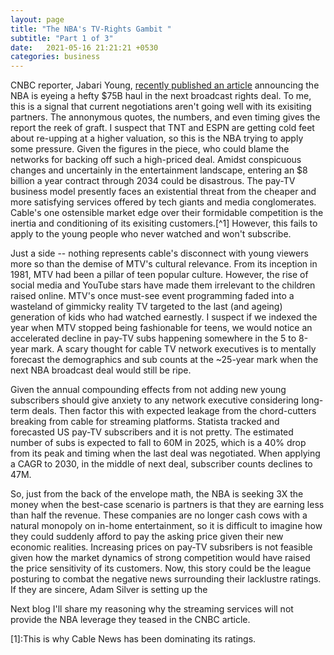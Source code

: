 ```yaml
---
layout: page
title: "The NBA's TV-Rights Gambit "
subtitle: "Part 1 of 3"
date:   2021-05-16 21:21:21 +0530
categories: business
---
```



CNBC reporter, Jabari Young, [recently published an article](https://www.cnbc.com/2021/03/22/nba-is-next-up-for-a-big-rights-increase-and-75-billion-is-the-price.html#:~:text=Early%20thinking%20within%20league%20circles,partners%20Turner%20Sports%20and%20ESPN.) announcing the NBA is eyeing a hefty $75B haul in the next broadcast rights deal.
To me, this is a signal that current negotiations aren't going well with its exisiting partners. The annonymous quotes, the numbers, and even timing gives the report the reek of graft.
I suspect that TNT and ESPN are getting cold feet about re-upping at a higher valuation, so this is the NBA trying to apply some pressure. Given the figures in the piece, 
who could blame the networks for backing off such a high-priced deal. Amidst conspicuous changes and uncertainly in the entertainment landscape, entering an $8 billion
a year contract through 2034 could be disastrous.  The pay-TV business model presently faces an existential threat from the cheaper and more satisfying 
services offered by tech giants and media conglomerates. Cable's one ostensible market edge over their formidable competition is the inertia and conditioning of its exisiting customers.[^1] However, this fails to apply to the young people who never watched and won't subscribe. 

Just a side -- nothing represents cable's disconnect with young viewers more so than the demise of MTV's cultural relevance. From its inception in 1981,
MTV had been a pillar of teen popular culture. However, the rise of social media and YouTube stars have made them irrelevant to the children raised online. MTV's
once must-see event programming faded into a wasteland of gimmicky reality TV targeted to the last (and ageing) generation of kids who had watched earnestly.
I suspect if we indexed the year when MTV stopped being fashionable for teens, we would notice an accelerated decline in pay-TV subs happening somewhere in
the 5 to 8-year mark. A scary thought for cable TV network executives is to mentally forecast the demographics and sub counts at the ~25-year mark when the next
NBA broadcast deal would still be ripe.

Given the annual compounding effects from not adding new young subscribers should give anxiety to any network executive considering long-term deals. Then factor this with
 expected leakage from the chord-cutters breaking from cable for streaming platforms. Statista tracked and forecasted US pay-TV subscribers and it is not pretty. The estimated number of subs is expected to fall to 60M in 2025, which is a 40% drop from its peak and timing when the last deal was negotiated. When applying a CAGR to 2030, in the middle of next deal, subscriber counts declines to 47M. 

So, just from the back of the envelope math, the NBA is seeking 3X the money when the best-case scenario is partners is that they are earning less than half the revenue.
These companies are no longer cash cows with a natural monopoly on in-home entertainment, so it is difficult to imagine how they could suddenly afford to pay the asking price given their
new economic realities. Increasing prices on pay-TV subsribers is not feasible given how the market dynamics of strong competition would have raised the price sensitivity of its customers. Now, this story could be the league posturing to combat the negative news surrounding their lacklustre ratings. If they are sincere, Adam Silver is setting up
the 

Next blog I'll share my reasoning why the streaming services will not provide the NBA leverage they teased in the CNBC article.

[1]:This is why Cable News has been dominating its ratings.

